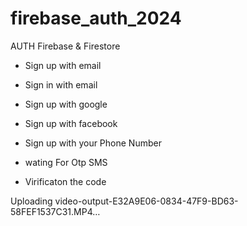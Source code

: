 # firebase_auth_2024


AUTH Firebase & Firestore

- Sign up with email
- Sign in with email
- Sign up with google
- Sign up with facebook

- Sign up with your Phone Number
- wating For Otp SMS
- Virificaton the code


Uploading video-output-E32A9E06-0834-47F9-BD63-58FEF1537C31.MP4…

